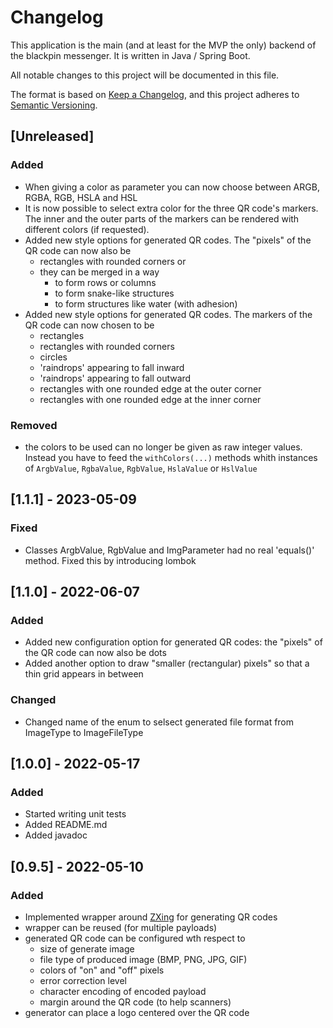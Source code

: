 # Changelog

This application is the main (and at least for the MVP the only) backend of
the blackpin messenger. It is written in Java / Spring Boot.

All notable changes to this project will be documented in this file.

The format is based on
[Keep a Changelog](https://keepachangelog.com/en/1.1.0/), and this project
adheres to [Semantic Versioning](https://semver.org/spec/v2.0.0.html).

## [Unreleased]

### Added

- When giving a color as parameter you can now choose between ARGB,
  RGBA, RGB, HSLA and HSL
- It is now possible to select extra color for the three QR code's markers.
  The inner and the outer parts of the markers can be rendered with
  different colors (if requested).
- Added new style options for generated QR codes. The "pixels" of the QR code
  can now also be
    - rectangles with rounded corners or
    - they can be merged in a way
        - to form rows or columns
        - to form snake-like structures
        - to form structures like water (with adhesion)
- Added new style options for generated QR codes. The markers of the
  QR code can now chosen to be
    - rectangles
    - rectangles with rounded corners
    - circles
    - 'raindrops' appearing to fall inward
    - 'raindrops' appearing to fall outward
    - rectangles with one rounded edge at the outer corner
    - rectangles with one rounded edge at the inner corner

### Removed

- the colors to be used can no longer be given as raw integer values.
  Instead you have to feed the `withColors(...)` methods whith instances
  of `ArgbValue`, `RgbaValue`, `RgbValue`, `HslaValue` or `HslValue`

## [1.1.1] - 2023-05-09

### Fixed

- Classes ArgbValue, RgbValue and ImgParameter had no real 'equals()'
  method. Fixed this by introducing lombok

## [1.1.0] - 2022-06-07

### Added

- Added new configuration option for generated QR codes:
  the "pixels" of the QR code can now also be dots
- Added another option to draw "smaller (rectangular) pixels" so that a thin
  grid appears in between

### Changed

- Changed name of the enum to selsect generated file format from ImageType to
  ImageFileType

## [1.0.0] - 2022-05-17

### Added

- Started writing unit tests
- Added README.md
- Added javadoc

## [0.9.5] - 2022-05-10

### Added

- Implemented wrapper around [ZXing](https://github.com/zxing/zxing)
  for generating QR codes
- wrapper can be reused (for multiple payloads)
- generated QR code can be configured wth respect to
    - size of generate image
    - file type of produced image (BMP, PNG, JPG, GIF)
    - colors of "on" and "off" pixels
    - error correction level
    - character encoding of encoded payload
    - margin around the QR code (to help scanners)
- generator can place a logo centered over the QR code
